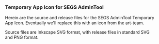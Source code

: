 ### Temporary App Icon for SEGS AdminTool
Herein are the source and release files for the SEGS AdminTool Temporary App Icon. 
Eventually we'll replace this with an icon from the art-team.

Source files are Inkscape SVG format, with release files in standard SVG and PNG 
format.
